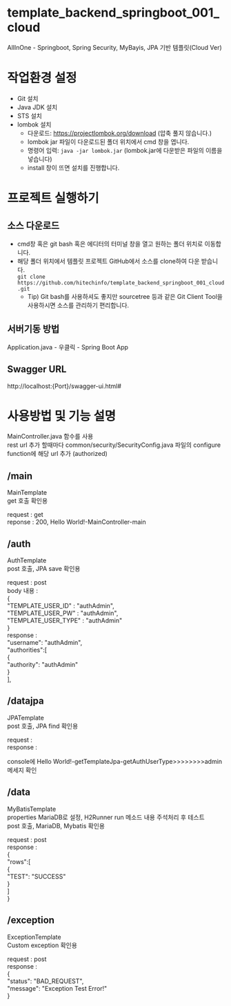 # template_backend_springboot_001_cloud
AllInOne - Springboot, Spring Security, MyBayis, JPA 기반 템플릿(Cloud Ver)

# 작업환경 설정
* Git 설치
* Java JDK 설치
* STS 설치
* lombok 설치
  * 다운로드: https://projectlombok.org/download (압축 풀지 않습니다.)
  * lombok jar 파일이 다운로드된 폴더 위치에서 cmd 창을 엽니다. 
  * 명령어 입력: `java -jar lombok.jar` (lombok.jar에 다운받은 파일의 이름을 넣습니다)
  * install 창이 뜨면 설치를 진행합니다.

# 프로젝트 실행하기
## 소스 다운로드
* cmd창 혹은 git bash 혹은 에디터의 터미널 창을 열고 원하는 폴더 위치로 이동합니다.  
* 해당 폴더 위치에서 템플릿 프로젝트 GitHub에서 소스를 clone하여 다운 받습니다.  
  `git clone https://github.com/hitechinfo/template_backend_springboot_001_cloud.git`
  * Tip) Git bash를 사용하셔도 좋지만 sourcetree 등과 같은 Git Client Tool을 사용하시면 소스를 관리하기 편리합니다.   
## 서버기동 방법
Application.java - 우클릭 - Spring Boot App
## Swagger URL
http://localhost:{Port}/swagger-ui.html#

# 사용방법 및 기능 설명
MainController.java 함수를 사용  
rest url 추가 할때마다 common/security/SecurityConfig.java 파일의 configure function에 해당 url 추가 (authorized)

## /main

MainTemplate  
get 호출 확인용

request : get  
reponse : 200, Hello World!-MainController-main  

## /auth

AuthTemplate  
post 호출, JPA save 확인용  

request : post  
body 내용 :  
{  
"TEMPLATE_USER_ID" : "authAdmin",  
"TEMPLATE_USER_PW" : "authAdmin",  
"TEMPLATE_USER_TYPE" : "authAdmin"  
}  
response :   
"username": "authAdmin",  
"authorities":[  
{  
"authority": "authAdmin"  
}  
],    

## /datajpa

JPATemplate  
post 호출, JPA find 확인용  

request :   
response :   

console에 Hello World!-getTemplateJpa-getAuthUserType>>>>>>>>admin 메세지 확인

## /data

MyBatisTemplate  
properties MariaDB로 설정, H2Runner run 메소드 내용 주석처리 후 테스트  
post 호출, MariaDB, Mybatis 확인용  

request : post  
response :  
{  
"rows":[  
{  
"TEST": "SUCCESS"  
}  
]  
}  

## /exception

ExceptionTemplate  
Custom exception 확인용  

request : post  
response :  
{  
"status": "BAD_REQUEST",  
"message": "Exception Test Error!"  
}
